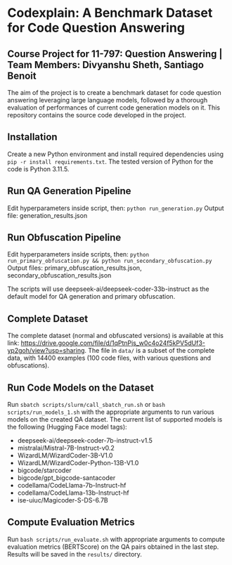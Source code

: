 # Codexplain: A Benchmark Dataset for Code Question Answering
## Course Project for 11-797: Question Answering | Team Members: Divyanshu Sheth, Santiago Benoit

The aim of the project is to create a benchmark dataset for code question answering leveraging large language models, followed by a thorough evaluation of performances of current code generation models on it. This repository contains the source code developed in the project.

## Installation
Create a new Python environment and install required dependencies using ```pip -r install requirements.txt```. The tested version of Python for the code is Python 3.11.5.

## Run QA Generation Pipeline
Edit hyperparameters inside script, then:
```python run_generation.py```
Output file: generation_results.json

## Run Obfuscation Pipeline
Edit hyperparameters inside scripts, then:
```python run_primary_obfuscation.py && python run_secondary_obfuscation.py```
Output files: primary_obfuscation_results.json, secondary_obfuscation_results.json

The scripts will use deepseek-ai/deepseek-coder-33b-instruct as the default model for QA generation and primary obfuscation.

## Complete Dataset
The complete dataset (normal and obfuscated versions) is available at this link: https://drive.google.com/file/d/1qPtnPjs_w0c4o24f5kPV5dUf3-yp2goh/view?usp=sharing. The file in ```data/``` is a subset of the complete data, with 14400 examples (100 code files, with various questions and obfuscations).

## Run Code Models on the Dataset
Run ```sbatch scripts/slurm/call_sbatch_run.sh``` or ```bash scripts/run_models_1.sh``` with the appropriate arguments to run various models on the created QA dataset. The current list of supported models is the following (Hugging Face model tags):
- deepseek-ai/deepseek-coder-7b-instruct-v1.5
- mistralai/Mistral-7B-Instruct-v0.2
- WizardLM/WizardCoder-3B-V1.0
- WizardLM/WizardCoder-Python-13B-V1.0
- bigcode/starcoder
- bigcode/gpt_bigcode-santacoder
- codellama/CodeLlama-7b-Instruct-hf
- codellama/CodeLlama-13b-Instruct-hf
- ise-uiuc/Magicoder-S-DS-6.7B

## Compute Evaluation Metrics
Run ```bash scripts/run_evaluate.sh``` with appropriate arguments to compute evaluation metrics (BERTScore) on the QA pairs obtained in the last step. Results will be saved in the ```results/``` directory.
